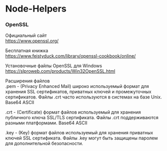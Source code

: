 # Node-Helpers  

### OpenSSL
Официальный сайт  
https://www.openssl.org/  

Бесплатная книжка  
https://www.feistyduck.com/library/openssl-cookbook/online/  

Установочные файлы OpenSSL для Windows  
https://slproweb.com/products/Win32OpenSSL.html  

Расширения файлов  
.pem - (Privacy Enhanced Mail) широко используемый формат для хранения SSL сертификатов, приватных ключей и промежуточных сертификатов. Файлы .crt часто используются в системах на базе Unix. Base64 ASCII  

.crt - (Certificate) формат файлов используемый для хранения публичного ключа SSL/TLS сертификата. Файлы .crt поддерживаются разными платформами. Base64 ASCII  

.key - (Key) формат файлов используемый для хранения приватных ключей SSL сертификата. Файлы .key могут быть защищены паролем для дополнительной безопасности.
